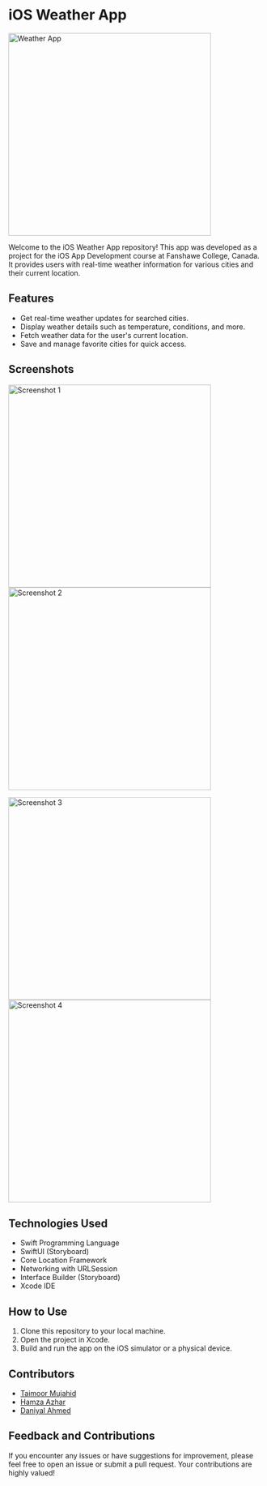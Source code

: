 # iOS Weather App

<img src="https://github.com/taimo0r/WeatherApp/blob/main/Screenshots/Weather%20App.png" alt="Weather App" width="400"/> 

Welcome to the iOS Weather App repository! This app was developed as a project for the iOS App Development course at Fanshawe College, Canada. It provides users with real-time weather information for various cities and their current location.

## Features

- Get real-time weather updates for searched cities.
- Display weather details such as temperature, conditions, and more.
- Fetch weather data for the user's current location.
- Save and manage favorite cities for quick access.

## Screenshots

<img src="https://github.com/taimo0r/WeatherApp/blob/main/Screenshots/Screenshot%201.png" alt="Screenshot 1" width="400"/>             <img src="https://github.com/taimo0r/WeatherApp/blob/main/Screenshots/Screenshot%202.png" alt="Screenshot 2" width="400"/> 


<img src="https://github.com/taimo0r/WeatherApp/blob/main/Screenshots/Screenshot%203.png" alt="Screenshot 3" width="400"/>             <img src="https://github.com/taimo0r/WeatherApp/blob/main/Screenshots/Screenshot%204.png" alt="Screenshot 4" width="400"/> 


## Technologies Used

- Swift Programming Language
- SwiftUI (Storyboard)
- Core Location Framework
- Networking with URLSession
- Interface Builder (Storyboard)
- Xcode IDE

## How to Use

1. Clone this repository to your local machine.
2. Open the project in Xcode.
3. Build and run the app on the iOS simulator or a physical device.

## Contributors

- [Taimoor Mujahid](https://github.com/taimo0r)
- [Hamza Azhar](https://github.com/HamzaAzhar-iOSxFlutter)
- [Daniyal Ahmed](https://github.com/daniyal392)

## Feedback and Contributions

If you encounter any issues or have suggestions for improvement, please feel free to open an issue or submit a pull request. Your contributions are highly valued!
